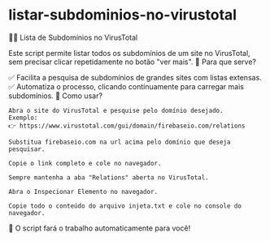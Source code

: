 # listar-subdominios-no-virustotal

🕵️‍♂️ Lista de Subdomínios no VirusTotal

Este script permite listar todos os subdomínios de um site no VirusTotal, sem precisar clicar repetidamente no botão "ver mais".
📌 Para que serve?

✅ Facilita a pesquisa de subdomínios de grandes sites com listas extensas.
✅ Automatiza o processo, clicando continuamente para carregar mais subdomínios.
🚀 Como usar?

    Abra o site do VirusTotal e pesquise pelo domínio desejado.
    Exemplo:
    👉 https://www.virustotal.com/gui/domain/firebaseio.com/relations
    
    Substitua firebaseio.com na url acima pelo domínio que deseja pesquisar.
    
    Copie o link completo e cole no navegador.
    
    Sempre mantenha a aba "Relations" aberta no VirusTotal.
    
    Abra o Inspecionar Elemento no navegador.
    
    Copie todo o conteúdo do arquivo injeta.txt e cole no console do navegador.

🔹 O script fará o trabalho automaticamente para você!
